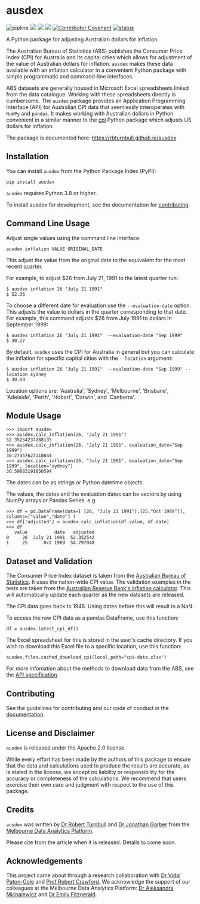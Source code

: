 # ausdex

![pipline](https://github.com/rbturnbull/ausdex/actions/workflows/pipeline.yml/badge.svg)
[<img src="https://img.shields.io/endpoint?url=https://gist.githubusercontent.com/rbturnbull/49262550cc8b0fb671d46df58de213d4/raw/coverage-badge.json">](<https://rbturnbull.github.io/ausdex/coverage/>)
[<img src="https://github.com/rbturnbull/ausdex/actions/workflows/docs.yml/badge.svg">](<https://rbturnbull.github.io/ausdex/>)
[<img src="https://img.shields.io/badge/code%20style-black-000000.svg">](<https://github.com/psf/black>)
[![Contributor Covenant](https://img.shields.io/badge/Contributor%20Covenant-2.1-4baaaa.svg)](code_of_conduct.md)
[![status](https://joss.theoj.org/papers/817baa72d2b17b535af8f421a43404b0/status.svg)](https://joss.theoj.org/papers/817baa72d2b17b535af8f421a43404b0)

A Python package for adjusting Australian dollars for inflation.

The Australian Bureau of Statistics (ABS) publishes the Consumer Price Index (CPI) 
for Australia and its capital cities which allows for adjustment of the value of Australian dollars for inflation. 
`ausdex` makes these data available with an inflation calculator in a convenient Python package with simple programmatic and command-line interfaces.

ABS datasets are generally housed in Microsoft Excel spreadsheets linked from the data catalogue. Working with these spreadsheets directly is cumbersome. The `ausdex` package provides an Application Programming Interface (API) for Australian CPI data that seemlessly interoperates with `NumPy` and `pandas`. It makes working with Australian dollars in Python convenient in a similar manner to the [cpi](https://github.com/palewire/cpi) Python package which adjusts US dollars for inflation.

The package is documented here: https://rbturnbull.github.io/ausdex

## Installation

You can install `ausdex` from the Python Package Index (PyPI):

```
pip install ausdex
```

`ausdex` requires Python 3.8 or higher.

To install ausdex for development, see the documentation for [contributing](https://rbturnbull.github.io/ausdex/contributing.html).

## Command Line Usage

Adjust single values using the command line interface:
```
ausdex inflation VALUE ORIGINAL_DATE
```
This adjust the value from the original date to the equivalent for the most recent quarter.

For example, to adjust $26 from July 21, 1991 to the latest quarter run:
```
$ ausdex inflation 26 "July 21 1991" 
$ 52.35
```

To choose a different date for evaluation use the `--evaluation-date` option. This adjusts the value to dollars in the quarter corresponding to that date. For example, this command adjusts $26 from July 1991 to dollars in September 1999:
```
$ ausdex inflation 26 "July 21 1991"  --evaluation-date "Sep 1999"
$ 30.27
```

By default, `ausdex` uses the CPI for Australia in general but you can calculate the inflation for specific capital cities with the `--location` argument:
```
$ ausdex inflation 26 "July 21 1991"  --evaluation-date "Sep 1999" --location sydney
$ 30.59
```

Location options are: 'Australia', 'Sydney', 'Melbourne', 'Brisbane', 'Adelaide', 'Perth', 'Hobart', 'Darwin', and 'Canberra'.


## Module Usage

```
>>> import ausdex
>>> ausdex.calc_inflation(26, "July 21 1991")
52.35254237288135
>>> ausdex.calc_inflation(26, "July 21 1991", evaluation_date="Sep 1999")
30.27457627118644
>>> ausdex.calc_inflation(26, "July 21 1991", evaluation_date="Sep 1999", location="sydney")
30.59083191850594
```
The dates can be as strings or Python datetime objects.

The values, the dates and the evaluation dates can be vectors by using NumPy arrays or Pandas Series. e.g.
```
>>> df = pd.DataFrame(data=[ [26, "July 21 1991"],[25,"Oct 1989"]], columns=["value","date"] )
>>> df['adjusted'] = ausdex.calc_inflation(df.value, df.date)
>>> df
   value          date   adjusted
0     26  July 21 1991  52.352542
1     25      Oct 1989  54.797048
```

## Dataset and Validation

The Consumer Price Index dataset is taken from the [Australian Bureau of Statistics](https://www.abs.gov.au/statistics/economy/price-indexes-and-inflation/consumer-price-index-australia). It uses the nation-wide CPI value. The validation examples in the tests are taken from the [Australian Reserve Bank's inflation calculator](https://www.rba.gov.au/calculator/). This will automatically update each quarter as the new datasets are released.

The CPI data goes back to 1948. Using dates before this will result in a NaN.

To access the raw CPI data as a pandas DataFrame, use this function:
```
df = ausdex.latest_cpi_df()
```

The Excel spreadsheet for this is stored in the user's cache directory. 
If you wish to download this Excel file to a specific location, use this function:
```
ausdex.files.cached_download_cpi(local_path="cpi-data.xlsx")
```

For more infomation about the methods to download data from the ABS, see the [API specification](https://rbturnbull.github.io/ausdex/reference.html).

## Contributing

See the guidelines for contributing and our code of conduct in the [documentation](https://rbturnbull.github.io/ausdex/contributing.html).

## License and Disclaimer

`ausdex` is released under the Apache 2.0 license.

While every effort has been made by the authors of this package to ensure that the data and calculations used to produce the results are accurate, as is stated in the license, we accept no liability or responsibility for the accuracy or completeness of the calculations. 
We recommend that users exercise their own care and judgment with respect to the use of this package.
 
## Credits

`ausdex` was written by [Dr Robert Turnbull](https://findanexpert.unimelb.edu.au/profile/877006-robert-turnbull) and [Dr Jonathan Garber](https://findanexpert.unimelb.edu.au/profile/787135-jonathan-garber) from the [Melbourne Data Analytics Platform](https://mdap.unimelb.edu.au/).

Please cite from the article when it is released. Details to come soon.

## Acknowledgements

This project came about through a research collaboration with [Dr Vidal Paton-Cole](https://findanexpert.unimelb.edu.au/profile/234417-vidal-paton-cole) and [Prof Robert Crawford](https://findanexpert.unimelb.edu.au/profile/174016-robert-crawford). We acknowledge the support of our colleagues at the Melbourne Data Analytics Platform: [Dr Aleksandra Michalewicz](https://findanexpert.unimelb.edu.au/profile/27349-aleks-michalewicz) and [Dr Emily Fitzgerald](https://findanexpert.unimelb.edu.au/profile/196181-emily-fitzgerald).
